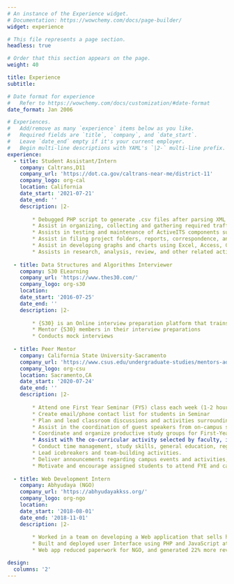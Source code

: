 ```yaml
---
# An instance of the Experience widget.
# Documentation: https://wowchemy.com/docs/page-builder/
widget: experience

# This file represents a page section.
headless: true

# Order that this section appears on the page.
weight: 40

title: Experience
subtitle:

# Date format for experience
#   Refer to https://wowchemy.com/docs/customization/#date-format
date_format: Jan 2006

# Experiences.
#   Add/remove as many `experience` items below as you like.
#   Required fields are `title`, `company`, and `date_start`.
#   Leave `date_end` empty if it's your current employer.
#   Begin multi-line descriptions with YAML's `|2-` multi-line prefix.
experience:
  - title: Student Assistant/Intern
    company: Caltrans,D11
    company_url: 'https://dot.ca.gov/caltrans-near-me/district-11'
    company_logo: org-cal
    location: California
    date_start: '2021-07-21'
    date_end: ''
    description: |2-
        
        * Debugged PHP script to generate .csv files after parsing XML files consisting of more than 300k rows of Traffic Data generated every minute
        * Assist in organizing, collecting and gathering required traffic data that meet departmental guidelines.
        * Assists in testing and maintenance of ActiveITS components such as servers, hubs, and workstations.
        * Assist in filing project folders, reports, correspondence, and other material, and archiving various documents
        * Assist in developing graphs and charts using Excel, Access, Crystal Reports and any other charting software.
        * Assists in research, analysis, review, and other related activities in the department
        
  - title: Data Structures and Algorithms Interviewer
    company: S30 ELearning
    company_url: 'https://www.thes30.com/'
    company_logo: org-s30
    location: 
    date_start: '2016-07-25'
    date_end: ''
    description: |2-
    
        * {S30} is an Online interview preparation platform that trains brilliant minds to land their dream jobs.
        * Mentor {S30} members in their interview preparations
        * Conducts mock interviews
  
  - title: Peer Mentor
    company: California State University-Sacramento
    company_url: 'https://www.csus.edu/undergraduate-studies/mentors-advisors/peer-mentors.html'
    company_logo: org-csu
    location: Sacramento,CA
    date_start: '2020-07-24'
    date_end: ''
    description: |2-
    
        * Attend one First Year Seminar (FYS) class each week (1-2 hours)
        * Create email/phone contact list for students in Seminar
        * Plan and lead classroom discussions and activities surrounding the FYS Reader and/or the campus One Book.
        * Assist in the coordination of guest speakers from on-campus student services departments.
        * Coordinate and organize productive study groups for First-Year Seminar courses, as needed.
        * Assist with the co-curricular activity selected by faculty, including, but not limited to: the One Book, Writing Partners, Leadership Initiative, One World, and Peak Adventures Challenge Course.
        * Conduct time management, study skills, general education, registration, and other workshops/presentations as requested by faculty or needed by the students.
        * Lead icebreakers and team-building activities.
        * Deliver announcements regarding campus events and activities, study groups, and mandatory student meetings.
        * Motivate and encourage assigned students to attend FYE and campus-hosted events.
       
  - title: Web Development Intern
    company: Abhyudaya (NGO)
    company_url: 'https://abhyudayakkss.org/'
    company_logo: org-ngo
    location: 
    date_start: '2018-08-01'
    date_end: '2018-11-01'
    description: |2-
    
        * Worked in a team on developing a Web application that sells handmade goods made by underprivileged women
        * Built and deployed user Interface using PHP and JavaScript at the front end; integrated with SQL at the backend
        * Web app reduced paperwork for NGO, and generated 22% more revenue.

design:
  columns: '2'
---
```

